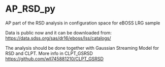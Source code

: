  # AP_RSD_py
AP part of the RSD analysis in configuration space for eBOSS LRG sample 

Data is public now and it can be downloaded from: https://data.sdss.org/sas/dr16/eboss/lss/catalogs/ 

The analysis should be done together with Gaussian Streaming Model for RSD and CLPT. More info in CLPT_GSRSD https://github.com/wll745881210/CLPT_GSRSD 





